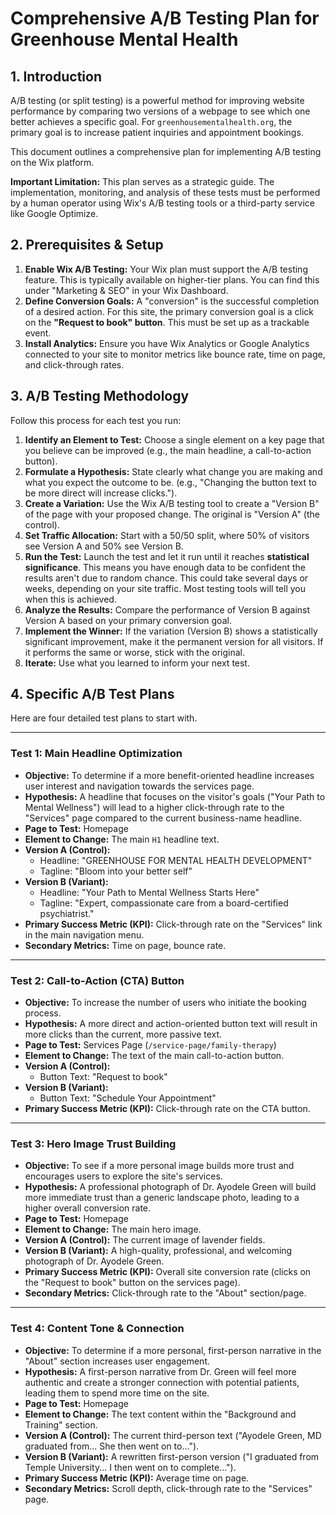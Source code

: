 # Comprehensive A/B Testing Plan for Greenhouse Mental Health

## 1. Introduction

A/B testing (or split testing) is a powerful method for improving website performance by comparing two versions of a webpage to see which one better achieves a specific goal. For `greenhousementalhealth.org`, the primary goal is to increase patient inquiries and appointment bookings.

This document outlines a comprehensive plan for implementing A/B testing on the Wix platform.

**Important Limitation:** This plan serves as a strategic guide. The implementation, monitoring, and analysis of these tests must be performed by a human operator using Wix's A/B testing tools or a third-party service like Google Optimize.

## 2. Prerequisites & Setup

1.  **Enable Wix A/B Testing:** Your Wix plan must support the A/B testing feature. This is typically available on higher-tier plans. You can find this under "Marketing & SEO" in your Wix Dashboard.
2.  **Define Conversion Goals:** A "conversion" is the successful completion of a desired action. For this site, the primary conversion goal is a click on the **"Request to book" button**. This must be set up as a trackable event.
3.  **Install Analytics:** Ensure you have Wix Analytics or Google Analytics connected to your site to monitor metrics like bounce rate, time on page, and click-through rates.

## 3. A/B Testing Methodology

Follow this process for each test you run:

1.  **Identify an Element to Test:** Choose a single element on a key page that you believe can be improved (e.g., the main headline, a call-to-action button).
2.  **Formulate a Hypothesis:** State clearly what change you are making and what you expect the outcome to be. (e.g., "Changing the button text to be more direct will increase clicks.").
3.  **Create a Variation:** Use the Wix A/B testing tool to create a "Version B" of the page with your proposed change. The original is "Version A" (the control).
4.  **Set Traffic Allocation:** Start with a 50/50 split, where 50% of visitors see Version A and 50% see Version B.
5.  **Run the Test:** Launch the test and let it run until it reaches **statistical significance**. This means you have enough data to be confident the results aren't due to random chance. This could take several days or weeks, depending on your site traffic. Most testing tools will tell you when this is achieved.
6.  **Analyze the Results:** Compare the performance of Version B against Version A based on your primary conversion goal.
7.  **Implement the Winner:** If the variation (Version B) shows a statistically significant improvement, make it the permanent version for all visitors. If it performs the same or worse, stick with the original.
8.  **Iterate:** Use what you learned to inform your next test.

## 4. Specific A/B Test Plans

Here are four detailed test plans to start with.

---

### **Test 1: Main Headline Optimization**

*   **Objective:** To determine if a more benefit-oriented headline increases user interest and navigation towards the services page.
*   **Hypothesis:** A headline that focuses on the visitor's goals ("Your Path to Mental Wellness") will lead to a higher click-through rate to the "Services" page compared to the current business-name headline.
*   **Page to Test:** Homepage
*   **Element to Change:** The main `H1` headline text.
*   **Version A (Control):**
    *   Headline: "GREENHOUSE FOR MENTAL HEALTH DEVELOPMENT"
    *   Tagline: "Bloom into your better self"
*   **Version B (Variant):**
    *   Headline: "Your Path to Mental Wellness Starts Here"
    *   Tagline: "Expert, compassionate care from a board-certified psychiatrist."
*   **Primary Success Metric (KPI):** Click-through rate on the "Services" link in the main navigation menu.
*   **Secondary Metrics:** Time on page, bounce rate.

---

### **Test 2: Call-to-Action (CTA) Button**

*   **Objective:** To increase the number of users who initiate the booking process.
*   **Hypothesis:** A more direct and action-oriented button text will result in more clicks than the current, more passive text.
*   **Page to Test:** Services Page (`/service-page/family-therapy`)
*   **Element to Change:** The text of the main call-to-action button.
*   **Version A (Control):**
    *   Button Text: "Request to book"
*   **Version B (Variant):**
    *   Button Text: "Schedule Your Appointment"
*   **Primary Success Metric (KPI):** Click-through rate on the CTA button.

---

### **Test 3: Hero Image Trust Building**

*   **Objective:** To see if a more personal image builds more trust and encourages users to explore the site's services.
*   **Hypothesis:** A professional photograph of Dr. Ayodele Green will build more immediate trust than a generic landscape photo, leading to a higher overall conversion rate.
*   **Page to Test:** Homepage
*   **Element to Change:** The main hero image.
*   **Version A (Control):** The current image of lavender fields.
*   **Version B (Variant):** A high-quality, professional, and welcoming photograph of Dr. Ayodele Green.
*   **Primary Success Metric (KPI):** Overall site conversion rate (clicks on the "Request to book" button on the services page).
*   **Secondary Metrics:** Click-through rate to the "About" section/page.

---

### **Test 4: Content Tone & Connection**

*   **Objective:** To determine if a more personal, first-person narrative in the "About" section increases user engagement.
*   **Hypothesis:** A first-person narrative from Dr. Green will feel more authentic and create a stronger connection with potential patients, leading them to spend more time on the site.
*   **Page to Test:** Homepage
*   **Element to Change:** The text content within the "Background and Training" section.
*   **Version A (Control):** The current third-person text ("Ayodele Green, MD graduated from... She then went on to...").
*   **Version B (Variant):** A rewritten first-person version ("I graduated from Temple University... I then went on to complete...").
*   **Primary Success Metric (KPI):** Average time on page.
*   **Secondary Metrics:** Scroll depth, click-through rate to the "Services" page.
